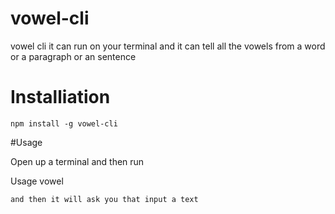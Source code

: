 # vowel-cli
vowel cli it can run on your terminal and it can tell all the vowels from a word or a paragraph or an sentence

# Installiation

```
npm install -g vowel-cli
```


#Usage

Open up a terminal and then run

Usage
vowel
```
and then it will ask you that input a text

